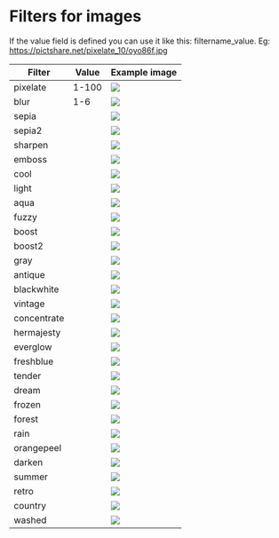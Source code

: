 # Filters for images

If the value field is defined you can use it like this: filtername_value. Eg: https://pictshare.net/pixelate_10/oyo86f.jpg

| Filter     | Value  | Example image                                                                                         |
| ---        | ---    | ---                                                                                                   |
| pixelate   |  1-100 | [![](https://pictshare.net/pixelate/150/oyo86f.jpg)](https://pictshare.net/pixelate/oyo86f.jpg)       |
| blur       |  1-6   | [![](https://pictshare.net/blur/150/oyo86f.jpg)](https://pictshare.net/blur/oyo86f.jpg)               |
| sepia      |        | [![](https://pictshare.net/sepia/150/oyo86f.jpg)](https://pictshare.net/sepia/oyo86f.jpg)             |
| sepia2     |        | [![](https://pictshare.net/sepia2/150/oyo86f.jpg)](https://pictshare.net/sepia2/oyo86f.jpg)           |
| sharpen    |        | [![](https://pictshare.net/sharpen/150/oyo86f.jpg)](https://pictshare.net/sharpen/oyo86f.jpg)         |
| emboss     |        | [![](https://pictshare.net/emboss/150/oyo86f.jpg)](https://pictshare.net/emboss/oyo86f.jpg)           |
| cool       |        | [![](https://pictshare.net/cool/150/oyo86f.jpg)](https://pictshare.net/cool/oyo86f.jpg)               |
| light      |        | [![](https://pictshare.net/light/150/oyo86f.jpg)](https://pictshare.net/light/oyo86f.jpg)             |
| aqua       |        | [![](https://pictshare.net/aqua/150/oyo86f.jpg)](https://pictshare.net/aqua/oyo86f.jpg)               |
| fuzzy      |        | [![](https://pictshare.net/fuzzy/150/oyo86f.jpg)](https://pictshare.net/fuzzy/oyo86f.jpg)             |
| boost      |        | [![](https://pictshare.net/boost/150/oyo86f.jpg)](https://pictshare.net/boost/oyo86f.jpg)             |
| boost2     |        | [![](https://pictshare.net/boost2/150/oyo86f.jpg)](https://pictshare.net/boost2/oyo86f.jpg)           |
| gray       |        | [![](https://pictshare.net/gray/150/oyo86f.jpg)](https://pictshare.net/gray/oyo86f.jpg)               |
| antique    |        | [![](https://pictshare.net/antique/150/oyo86f.jpg)](https://pictshare.net/antique/oyo86f.jpg)         |
| blackwhite |        | [![](https://pictshare.net/blackwhite/150/oyo86f.jpg)](https://pictshare.net/blackwhite/oyo86f.jpg)   |
| vintage    |        | [![](https://pictshare.net/vintage/150/oyo86f.jpg)](https://pictshare.net/vintage/oyo86f.jpg)         |
| concentrate|        | [![](https://pictshare.net/concentrate/150/oyo86f.jpg)](https://pictshare.net/concentrate/oyo86f.jpg) |
| hermajesty |        | [![](https://pictshare.net/hermajesty/150/oyo86f.jpg)](https://pictshare.net/hermajesty/oyo86f.jpg)   |
| everglow   |        | [![](https://pictshare.net/everglow/150/oyo86f.jpg)](https://pictshare.net/everglow/oyo86f.jpg)       |
| freshblue  |        | [![](https://pictshare.net/freshblue/150/oyo86f.jpg)](https://pictshare.net/freshblue/oyo86f.jpg)     |
| tender     |        | [![](https://pictshare.net/tender/150/oyo86f.jpg)](https://pictshare.net/tender/oyo86f.jpg)           |
| dream      |        | [![](https://pictshare.net/dream/150/oyo86f.jpg)](https://pictshare.net/dream/oyo86f.jpg)             |
| frozen     |        | [![](https://pictshare.net/frozen/150/oyo86f.jpg)](https://pictshare.net/frozen/oyo86f.jpg)           |
| forest     |        | [![](https://pictshare.net/forest/150/oyo86f.jpg)](https://pictshare.net/forest/oyo86f.jpg)           |
| rain       |        | [![](https://pictshare.net/rain/150/oyo86f.jpg)](https://pictshare.net/rain/oyo86f.jpg)               |
| orangepeel |        | [![](https://pictshare.net/orangepeel/150/oyo86f.jpg)](https://pictshare.net/orangepeel/oyo86f.jpg)   |
| darken     |        | [![](https://pictshare.net/darken/150/oyo86f.jpg)](https://pictshare.net/darken/oyo86f.jpg)           |
| summer     |        | [![](https://pictshare.net/summer/150/oyo86f.jpg)](https://pictshare.net/summer/oyo86f.jpg)           |
| retro      |        | [![](https://pictshare.net/retro/150/oyo86f.jpg)](https://pictshare.net/retro/oyo86f.jpg)             |
| country    |        | [![](https://pictshare.net/country/150/oyo86f.jpg)](https://pictshare.net/country/oyo86f.jpg)         |
| washed     |        | [![](https://pictshare.net/washed/150/oyo86f.jpg)](https://pictshare.net/washed/oyo86f.jpg)           |
